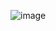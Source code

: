 ![image](https://user-images.githubusercontent.com/29298626/52894891-52b96480-317f-11e9-86a7-75202acd28f6.png)
